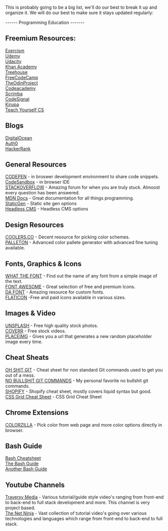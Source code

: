 This is probably going to be a big list, we'll do our best to break it up and organize it. We will do our best to make sure it stays updated regularly:

------ Programming Education -------

## Freemium Resources:  
[Exercism](https://exercism.io)  
[Udemy](https://www.udemy.com/)  
[Udacity](https://www.udacity.com/)  
[Khan Academy](https://www.khanacademy.org/)  
[Treehouse](https://teamtreehouse.com)  
[FreeCodeCamp](https://www.freecodecamp.org/)  
[TheOdinProject](https://www.theodinproject.com/)  
[Codeacademy](https://www.codecademy.com/)  
[Scrimba](https://scrimba.com/)  
[CodeSignal](https://codesignal.com/)  
[Kirupa](https://www.kirupa.com/)   
[Teach Yourself CS](teachyourselfcs.com)  


## Blogs
[DigitalOcean](https://www.digitalocean.com/)  
[Auth0](https://auth0.com)  
[HackerRank](https://www.hackerrank.com) 

## General Resources

[CODEPEN](https://codepen.io/) - in broswer development environment to share code snippets.  
[CodeSandbox](https://codesandbox.io) - in browser IDE  
[STACKOVERFLOW](https://stackoverflow.com/) - Amazing forum for when you are truly stuck. Almoost every question has been answered.  
[MDN Docs](https://developer.mozilla.org/en-US/) - Great documentation for all things programming.  
[StaticGen](https://www.staticgen.com/) - Static site gen options  
[Headless CMS](https://headlesscms.org/) - Headless CMS options  

## Design Resources

[COOLERS.CO](https://coolors.co/) - Decent resource for picking color schemes.  
[PALLETON](http://www.paletton.com/) - Advanced color pallete generator with advanced fine tuning available.  

## Fonts, Graphics & Icons

[WHAT THE FONT](https://www.myfonts.com/WhatTheFont/) - Find out the name of any font from a simple image of the text.  
[FONT AWESOME](https://fontawesome.com/) - Great selection of free and premium Icons.  
[DA FONT](https://www.dafont.com/) - Amazing resource for custom fonts.  
[FLATICON](https://www.flaticon.com/) -Free and paid icons available in various sizes.  

## Images & Video

[UNSPLASH](https://unsplash.com/) - Free high quality stock photos.  
[COVERR](https://coverr.co/) - Free stock videos.  
[PLACEIMG](http://www.placeimg.com/) - Gives you a url that generates a new random placeholder image every time.  

## Cheat Sheats

[OH SHIT GIT](http://ohshitgit.com/) - Cheat sheet for non standard Git commands used to get you out of a mess.  
[NO BULLSHIT GIT COMMANDS](https://rogerdudler.github.io/git-guide/) - My personal favorite no bullshit git commands.  
[SHOPIFY](https://www.shopify.com/partners/shopify-cheat-sheet) - Shopify cheat sheet, mostly covers liquid syntax but good.  
[CSS Grid Cheat Sheet](http://grid.malven.co/) - CSS Grid Cheat Sheet

## Chrome Extensions

[COLORZILLA](http://www.colorzilla.com/chrome/) - Pick color from web page and more color options directly in browser.

## Bash Guide

[Bash Cheatsheet](https://github.com/LeCoupa/awesome-cheatsheets/blob/master/languages/bash.sh)  
[The Bash Guide](https://guide.bash.academy/)  
[Another Bash Guide](http://mywiki.wooledge.org/BashGuide)  

## Youtube Channels

[Traversy Media](https://www.youtube.com/channel/UC29ju8bIPH5as8OGnQzwJyA/) - Various tutorial/guide style video's ranging from front-end to back-end to full stack development and more. This channel is very project based.   
[The Net Ninja](https://www.youtube.com/channel/UCW5YeuERMmlnqo4oq8vwUpg/) - Vast collection of tutorial video's going over various technologies and languages which range from front-end to back-end to full stack.
